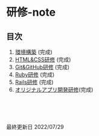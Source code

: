 # 研修-note

## 目次 
1. [環境構築](./EnvBuild/README.md) (完成)
2. [HTML&CSS研修](./HTML%26CSS/README.md) (完成)
3. [Git&GitHub研修](./Git%26GitHub/README.md) (完成)
4. [Ruby研修](./Ruby/README.md) (完成)
5. [Rails研修](./Rails/README.md) (完成)
6. [オリジナルアプリ開発研修](./MakeOriginalApp/README.md)(完成)


<br><br><br>


最終更新日  2022/07/29
